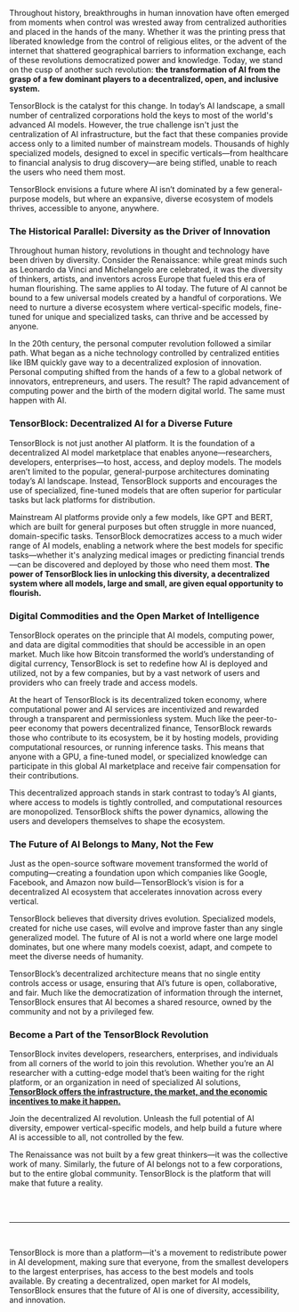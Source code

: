 Throughout history, breakthroughs in human innovation have often emerged from moments when control was wrested away from centralized authorities and placed in the hands of the many. Whether it was the printing press that liberated knowledge from the control of religious elites, or the advent of the internet that shattered geographical barriers to information exchange, each of these revolutions democratized power and knowledge. Today, we stand on the cusp of another such revolution: **the transformation of AI from the grasp of a few dominant players to a decentralized, open, and inclusive system.** 


TensorBlock is the catalyst for this change. In today’s AI landscape, a small number of centralized corporations hold the keys to most of the world's advanced AI models. However, the true challenge isn't just the centralization of AI infrastructure, but the fact that these companies provide access only to a limited number of mainstream models. Thousands of highly specialized models, designed to excel in specific verticals—from healthcare to financial analysis to drug discovery—are being stifled, unable to reach the users who need them most. 


TensorBlock envisions a future where AI isn’t dominated by a few general-purpose models, but where an expansive, diverse ecosystem of models thrives, accessible to anyone, anywhere.


### **The Historical Parallel: Diversity as the Driver of Innovation**

Throughout human history, revolutions in thought and technology have been driven by diversity. Consider the Renaissance: while great minds such as Leonardo da Vinci and Michelangelo are celebrated, it was the diversity of thinkers, artists, and inventors across Europe that fueled this era of human flourishing. The same applies to AI today. The future of AI cannot be bound to a few universal models created by a handful of corporations. We need to nurture a diverse ecosystem where vertical-specific models, fine-tuned for unique and specialized tasks, can thrive and be accessed by anyone.


In the 20th century, the personal computer revolution followed a similar path. What began as a niche technology controlled by centralized entities like IBM quickly gave way to a decentralized explosion of innovation. Personal computing shifted from the hands of a few to a global network of innovators, entrepreneurs, and users. The result? The rapid advancement of computing power and the birth of the modern digital world. The same must happen with AI.


### **TensorBlock: Decentralized AI for a Diverse Future**


TensorBlock is not just another AI platform. It is the foundation of a decentralized AI model marketplace that enables anyone—researchers, developers, enterprises—to host, access, and deploy models. The models aren’t limited to the popular, general-purpose architectures dominating today’s AI landscape. Instead, TensorBlock supports and encourages the use of specialized, fine-tuned models that are often superior for particular tasks but lack platforms for distribution.


Mainstream AI platforms provide only a few models, like GPT and BERT, which are built for general purposes but often struggle in more nuanced, domain-specific tasks. TensorBlock democratizes access to a much wider range of AI models, enabling a network where the best models for specific tasks—whether it's analyzing medical images or predicting financial trends—can be discovered and deployed by those who need them most. **The power of TensorBlock lies in unlocking this diversity, a decentralized system where all models, large and small, are given equal opportunity to flourish.**


### **Digital Commodities and the Open Market of Intelligence**


TensorBlock operates on the principle that AI models, computing power, and data are digital commodities that should be accessible in an open market. Much like how Bitcoin transformed the world’s understanding of digital currency, TensorBlock is set to redefine how AI is deployed and utilized, not by a few companies, but by a vast network of users and providers who can freely trade and access models.


At the heart of TensorBlock is its decentralized token economy, where computational power and AI services are incentivized and rewarded through a transparent and permissionless system. Much like the peer-to-peer economy that powers decentralized finance, TensorBlock rewards those who contribute to its ecosystem, be it by hosting models, providing computational resources, or running inference tasks. This means that anyone with a GPU, a fine-tuned model, or specialized knowledge can participate in this global AI marketplace and receive fair compensation for their contributions.


This decentralized approach stands in stark contrast to today’s AI giants, where access to models is tightly controlled, and computational resources are monopolized. TensorBlock shifts the power dynamics, allowing the users and developers themselves to shape the ecosystem.


### **The Future of AI Belongs to Many, Not the Few**


Just as the open-source software movement transformed the world of computing—creating a foundation upon which companies like Google, Facebook, and Amazon now build—TensorBlock’s vision is for a decentralized AI ecosystem that accelerates innovation across every vertical.


TensorBlock believes that diversity drives evolution. Specialized models, created for niche use cases, will evolve and improve faster than any single generalized model. The future of AI is not a world where one large model dominates, but one where many models coexist, adapt, and compete to meet the diverse needs of humanity.


TensorBlock’s decentralized architecture means that no single entity controls access or usage, ensuring that AI’s future is open, collaborative, and fair. Much like the democratization of information through the internet, TensorBlock ensures that AI becomes a shared resource, owned by the community and not by a privileged few.


### **Become a Part of the TensorBlock Revolution**


TensorBlock invites developers, researchers, enterprises, and individuals from all corners of the world to join this revolution. Whether you’re an AI researcher with a cutting-edge model that’s been waiting for the right platform, or an organization in need of specialized AI solutions, <u>**TensorBlock offers the infrastructure, the market, and the economic incentives to make it happen.**</u>


Join the decentralized AI revolution. Unleash the full potential of AI diversity, empower vertical-specific models, and help build a future where AI is accessible to all, not controlled by the few.


The Renaissance was not built by a few great thinkers—it was the collective work of many. Similarly, the future of AI belongs not to a few corporations, but to the entire global community. TensorBlock is the platform that will make that future a reality.

<br>
<br>

---

<br>

TensorBlock is more than a platform—it's a movement to redistribute power in AI development, making sure that everyone, from the smallest developers to the largest enterprises, has access to the best models and tools available. By creating a decentralized, open market for AI models, TensorBlock ensures that the future of AI is one of diversity, accessibility, and innovation.
